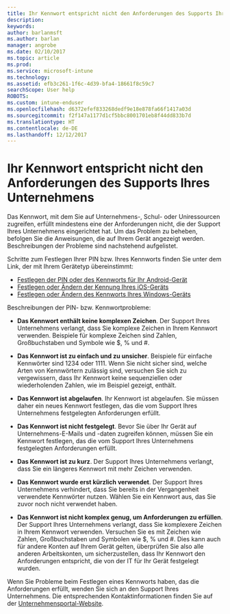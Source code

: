 ```yaml
---
title: Ihr Kennwort entspricht nicht den Anforderungen des Supports Ihres Unternehmens | Microsoft-Dokumentation
description: 
keywords: 
author: barlanmsft
ms.author: barlan
manager: angrobe
ms.date: 02/10/2017
ms.topic: article
ms.prod: 
ms.service: microsoft-intune
ms.technology: 
ms.assetid: efb3c261-1f6c-4d39-bfa4-18661f8c59c7
searchScope: User help
ROBOTS: 
ms.custom: intune-enduser
ms.openlocfilehash: d6372efef833268dedf9e18e878fa66f1417a03d
ms.sourcegitcommit: f2f147a1177d1cf5bbc8001701eb8f44dd833b7d
ms.translationtype: HT
ms.contentlocale: de-DE
ms.lasthandoff: 12/12/2017
---
```

# <a name="your-password-does-not-meet-your-company-supports-requirements"></a>Ihr Kennwort entspricht nicht den Anforderungen des Supports Ihres Unternehmens

Das Kennwort, mit dem Sie auf Unternehmens-, Schul- oder Uniressourcen zugreifen, erfüllt mindestens eine der Anforderungen nicht, die der Support Ihres Unternehmens eingerichtet hat. Um das Problem zu beheben, befolgen Sie die Anweisungen, die auf Ihrem Gerät angezeigt werden. Beschreibungen der Probleme sind nachstehend aufgelistet.

Schritte zum Festlegen Ihrer PIN bzw. Ihres Kennworts finden Sie unter dem Link, der mit Ihrem Gerätetyp übereinstimmt:

- [Festlegen der PIN oder des Kennworts für Ihr Android-Gerät](set-your-pin-or-password-android.md)
- [Festlegen oder Ändern der Kennung Ihres iOS-Geräts](set-or-change-your-passcode-ios.md)
- [Festlegen oder Ändern des Kennworts Ihres Windows-Geräts](set-or-change-your-password-windows.md)

Beschreibungen der PIN- bzw. Kennwortprobleme:

- **Das Kennwort enthält keine komplexen Zeichen**. Der Support Ihres Unternehmens verlangt, dass Sie komplexe Zeichen in Ihrem Kennwort verwenden. Beispiele für komplexe Zeichen sind Zahlen, Großbuchstaben und Symbole wie $, % und #.

- **Das Kennwort ist zu einfach und zu unsicher**. Beispiele für einfache Kennwörter sind 1234 oder 1111. Wenn Sie nicht sicher sind, welche Arten von Kennwörtern zulässig sind, versuchen Sie sich zu vergewissern, dass Ihr Kennwort keine sequenziellen oder wiederholenden Zahlen, wie im Beispiel gezeigt, enthält.

- **Das Kennwort ist abgelaufen**. Ihr Kennwort ist abgelaufen. Sie müssen daher ein neues Kennwort festlegen, das die vom Support Ihres Unternehmens festgelegten Anforderungen erfüllt.

- **Das Kennwort ist nicht festgelegt**. Bevor Sie über Ihr Gerät auf Unternehmens-E-Mails und -daten zugreifen können, müssen Sie ein Kennwort festlegen, das die vom Support Ihres Unternehmens festgelegten Anforderungen erfüllt.

- **Das Kennwort ist zu kurz**. Der Support Ihres Unternehmens verlangt, dass Sie ein längeres Kennwort mit mehr Zeichen verwenden.

- **Das Kennwort wurde erst kürzlich verwendet**. Der Support Ihres Unternehmens verhindert, dass Sie bereits in der Vergangenheit verwendete Kennwörter nutzen. Wählen Sie ein Kennwort aus, das Sie zuvor noch nicht verwendet haben.

- **Das Kennwort ist nicht komplex genug, um Anforderungen zu erfüllen**. Der Support Ihres Unternehmens verlangt, dass Sie komplexere Zeichen in Ihrem Kennwort verwenden. Versuchen Sie es mit Zeichen wie Zahlen, Großbuchstaben und Symbolen wie $, % und #. Dies kann auch für andere Konten auf Ihrem Gerät gelten, überprüfen Sie also alle anderen Arbeitskonten, um sicherzustellen, dass Ihr Kennwort den Anforderungen entspricht, die von der IT für Ihr Gerät festgelegt wurden.

Wenn Sie Probleme beim Festlegen eines Kennworts haben, das die Anforderungen erfüllt, wenden Sie sich an den Support Ihres Unternehmens. Die entsprechenden Kontaktinformationen finden Sie auf der [Unternehmensportal-Website](https://portal.manage.microsoft.com#HelpDeskDialog).
